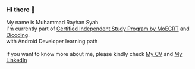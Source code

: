 ### Hi there 👋

<!--
**Rayhans21/Rayhans21** is a ✨ _special_ ✨ repository because its `README.md` (this file) appears on your GitHub profile.

Here are some ideas to get you started:

- 🔭 I’m currently working on ...
- 🌱 I’m currently learning ...
- 👯 I’m looking to collaborate on ...
- 🤔 I’m looking for help with ...
- 💬 Ask me about ...
- 📫 How to reach me: ...
- 😄 Pronouns: ...
- ⚡ Fun fact: ...
-->
My name is Muhammad Rayhan Syah <br>
I'm currently part of [Certified Independent Study Program by MoECRT](https://kampusmerdeka.kemdikbud.go.id/program/studi-independen) and [Dicoding](https://www.dicoding.com/).\
with Android Developer learning path <br> <br>
if you want to know more about me, please kindly check [My CV](https://rayhans21.github.io)
and [My LinkedIn](https://www.linkedin.com/in/muhammadrayhans)


